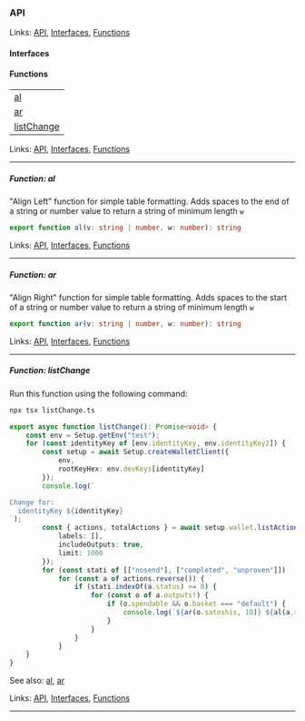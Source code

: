 ### API

Links: [API](#api), [Interfaces](#interfaces), [Functions](#functions)

#### Interfaces

#### Functions

| |
| --- |
| [al](#function-al) |
| [ar](#function-ar) |
| [listChange](#function-listchange) |

Links: [API](#api), [Interfaces](#interfaces), [Functions](#functions)

---

##### Function: al

"Align Left" function for simple table formatting.
Adds spaces to the end of a string or number value to
return a string of minimum length `w`

```ts
export function al(v: string | number, w: number): string 
```

Links: [API](#api), [Interfaces](#interfaces), [Functions](#functions)

---
##### Function: ar

"Align Right" function for simple table formatting.
Adds spaces to the start of a string or number value to
return a string of minimum length `w`

```ts
export function ar(v: string | number, w: number): string 
```

Links: [API](#api), [Interfaces](#interfaces), [Functions](#functions)

---
##### Function: listChange

Run this function using the following command:

```bash
npx tsx listChange.ts
```

```ts
export async function listChange(): Promise<void> {
    const env = Setup.getEnv("test");
    for (const identityKey of [env.identityKey, env.identityKey2]) {
        const setup = await Setup.createWalletClient({
            env,
            rootKeyHex: env.devKeys[identityKey]
        });
        console.log(`

Change for:
  identityKey ${identityKey}
`);
        const { actions, totalActions } = await setup.wallet.listActions({
            labels: [],
            includeOutputs: true,
            limit: 1000
        });
        for (const stati of [["nosend"], ["completed", "unproven"]])
            for (const a of actions.reverse()) {
                if (stati.indexOf(a.status) >= 0) {
                    for (const o of a.outputs!) {
                        if (o.spendable && o.basket === "default") {
                            console.log(`${ar(o.satoshis, 10)} ${al(a.status, 10)} ${ar(o.outputIndex, 3)} ${a.txid}`);
                        }
                    }
                }
            }
    }
}
```

See also: [al](./listChange.md#function-al), [ar](./listChange.md#function-ar)

Links: [API](#api), [Interfaces](#interfaces), [Functions](#functions)

---
